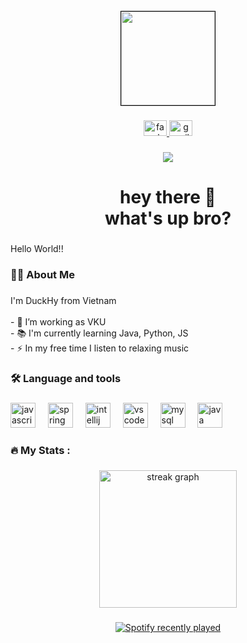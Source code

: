<br clear="both">

<div align="center">
  <img height="150" src="https://avatars.githubusercontent.com/u/181562561?s=96&v=4" style="border: 1px solid black"/>
</div>

###

<div align="center">
  <a href="https://www.facebook.com/huynd040404" target="_blank">
    <img src="https://raw.githubusercontent.com/maurodesouza/profile-readme-generator/master/src/assets/icons/social/facebook/default.svg" width="37" height="25" alt="facebook logo"  />
  </a>
  <a href="nguynduchuy12@gmail.com" target="_blank">
    <img src="https://raw.githubusercontent.com/maurodesouza/profile-readme-generator/master/src/assets/icons/social/gmail/default.svg" width="37" height="25" alt="gmail logo"  />
  </a>
</div>

###

<div align="center">
  <img src="https://visitor-badge.laobi.icu/badge?page_id=duckhy04.duckhy04&"  />
</div>

###

<h1 align="center">hey there 👋<br>what's up bro?</h1>

###

<p align="left">Hello World!!</p>

###

<h3 align="left">👩‍💻  About Me</h3>

###

<p align="left">I'm DuckHy from Vietnam<br><br>- 🔭 I’m working as VKU<br>- 📚 I'm currently learning Java, Python, JS<br>- ⚡ In my free time I listen to relaxing music</p>

###

<h3 align="left">🛠 Language and tools</h3>

###

<div align="left">
  <img src="https://cdn.jsdelivr.net/gh/devicons/devicon/icons/javascript/javascript-original.svg" height="40" alt="javascript logo"  />
  <img width="12" />
  <img src="https://cdn.jsdelivr.net/gh/devicons/devicon/icons/spring/spring-original.svg" height="40" alt="spring logo"  />
  <img width="12" />
  <img src="https://cdn.jsdelivr.net/gh/devicons/devicon/icons/intellij/intellij-original.svg" height="40" alt="intellij logo"  />
  <img width="12" />
  <img src="https://cdn.jsdelivr.net/gh/devicons/devicon/icons/vscode/vscode-original.svg" height="40" alt="vscode logo"  />
  <img width="12" />
  <img src="https://cdn.jsdelivr.net/gh/devicons/devicon/icons/mysql/mysql-original.svg" height="40" alt="mysql logo"  />
  <img width="12" />
  <img src="https://cdn.jsdelivr.net/gh/devicons/devicon/icons/java/java-original.svg" height="40" alt="java logo"  />
</div>

###

<h3 align="left">🔥   My Stats :</h3>

###

<div align="center">
  <img src="https://streak-stats.demolab.com?user=duckhy04&locale=en&mode=daily&theme=dark&hide_border=false&border_radius=5&order=3" height="220" alt="streak graph"  />
</div>

###

<div align="center">
  <a href="https://open.spotify.com/user/314f5j4v5bid3hnftfqcblln7afm">
    <img src="https://spotify-recently-played-readme.vercel.app/api?user=314f5j4v5bid3hnftfqcblln7afm&count=5&unique=false" alt="Spotify recently played"  />
  </a>
</div>

###
